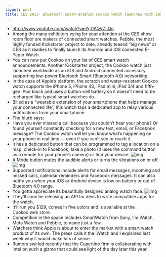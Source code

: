 ```yaml
---
layout: post
title: CES 2013- Bluetooth Smart-enabled Cookoo watch launches with iOS compatibility
---
```

* http://www.youtube.com/watch?v=jYgDAQVZLQo
* Among the many exhibitors vying for your attention at the CES show room floor are makers of connected smart watches. Pebble, the most highly funded Kickstarter project to date, already teased “big news” at CES as it readies to finally launch its Android and iOS connected E-Paper Watch.
* You can now put Cookoo on your list of CES smart watch announcements. Another Kickstarter project, the Cookoo watch just launched worldwide as an iOS and Android connected accessory supporting low-power Bluetooth Smart (Bluetooth 4.0) networking.
* In the case of Apple’s platform, the scratch and water-resistant Cookoo watch supports the iPhone 5, iPhone 4S, iPad mini, iPad 3/4 and fifth-gen iPod touch and uses a button-cell battery so it doesn’t need to be recharged like typical smart watches do…
* Billed as a “wearable extension of your smartphone that helps manage your connected life”, this watch taps a dedicated app to relay various notifications from your smartphone.
* The blurb says:
* Have you ever missed a call because you couldn’t hear your phone? Or found yourself constantly checking for a new text, email, or Facebook message? The Cookoo watch will let you know what’s happening on your phone in real time — even if you can’t see or reach it.
* It has a dedicated button that can be programmed to tag a location on a map, check-in to Facebook, take a photo (it uses the command button as a remote for your phone’s camera) or find your device.
![img](http://media.idownloadblog.com/wp-content/uploads/2013/01/Cookoo-watch-iOS-app.jpg)
* A Mode button mutes the audible alerts or turns the vibrations on or off.
![img](http://media.idownloadblog.com/wp-content/uploads/2013/01/Cookoo-watch-colors.jpg)
* Supported notifications include alerts for email messages, incoming and missed calls, calendar reminders and Facebook messages. It can also notify you when your iOS or Android device is low on battery or out of Bluetooth 4.0 range.
* You gotta appreciate its beautifully designed analog watch face.
![img](http://media.idownloadblog.com/wp-content/uploads/2013/01/Cookoo-watch-analog-faces.jpg)
* They’ll soon be releasing an API for devs to write compatible apps for the watch.
* It’ll run you $129, comes in five colors and is available at the Cookoo web store.
* Competition in the space includes SmartWatch from Sony, I’m Watch, Meta Watch and Pebble, to name just a few.
* Watchers think Apple is about to enter the market with a smart watch product of its own. The press calls it the iWatch and I explained last week why it would make lots of sense.
* Rumors swirled recently that the Cupertino firm is collaborating with Intel on such a gizmo that could see light of the day later this year.

